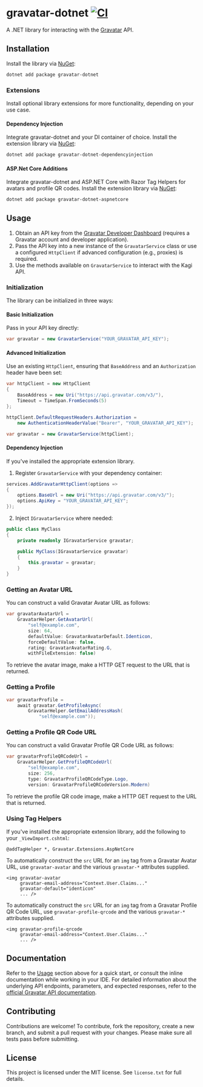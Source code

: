 # gravatar-dotnet [![CI](https://github.com/patchoulish/gravatar-dotnet/actions/workflows/ci.yml/badge.svg)](https://github.com/patchoulish/gravatar-dotnet/actions/workflows/ci.yml)
A .NET library for interacting with the [Gravatar](https://gravatar.com/) API.


## Installation
Install the library via [NuGet](https://www.nuget.org/packages/gravatar-dotnet):
```bash
dotnet add package gravatar-dotnet
```

### Extensions
Install optional library extensions for more functionality, depending on your use case.
#### Dependency Injection
Integrate gravatar-dotnet and your DI container of choice. Install the extension library via [NuGet](https://www.nuget.org/packages/gravatar-dotnet-dependencyinjection):
```bash
dotnet add package gravatar-dotnet-dependencyinjection
```
#### ASP.Net Core Additions
Integrate gravatar-dotnet and ASP.NET Core with Razor Tag Helpers for avatars and profile QR codes. Install the extension library via [NuGet](https://www.nuget.org/packages/gravatar-dotnet-aspnetcore):
```bash
dotnet add package gravatar-dotnet-aspnetcore
```


## Usage
1. Obtain an API key from the [Gravatar Developer Dashboard](https://gravatar.com/developers/applications) (requires a Gravatar account and developer application).
2. Pass the API key into a new instance of the `GravatarService` class or use a configured `HttpClient` if advanced configuration (e.g., proxies) is required.
3. Use the methods available on `GravatarService` to interact with the Kagi API.

### Initialization
The library can be initialized in three ways:
#### Basic Initialization
Pass in your API key directly:
```csharp
var gravatar = new GravatarService("YOUR_GRAVATAR_API_KEY");
```
#### Advanced Initialization
Use an existing `HttpClient`, ensuring that `BaseAddress` and an `Authorization` header have been set:
```csharp
var httpClient = new HttpClient
{
    BaseAddress = new Uri("https://api.gravatar.com/v3/"),
    Timeout = TimeSpan.FromSeconds(5)
};

httpClient.DefaultRequestHeaders.Authorization =
	new AuthenticationHeaderValue("Bearer", "YOUR_GRAVATAR_API_KEY");

var gravatar = new GravatarService(httpClient);
```
#### Dependency Injection
If you've installed the appropriate extension library.
1. Register `GravatarService` with your dependency container:
```csharp
services.AddGravatarHttpClient(options =>
{
	options.BaseUrl = new Uri("https://api.gravatar.com/v3/");
	options.ApiKey = "YOUR_GRAVATAR_API_KEY";
});
```
2. Inject `IGravatarService` where needed:
```csharp
public class MyClass
{
    private readonly IGravatarService gravatar;

    public MyClass(IGravatarService gravatar)
    {
        this.gravatar = gravatar;
    }
}
```

### Getting an Avatar URL
You can construct a valid Gravatar Avatar URL as follows:
```csharp
var gravatarAvatarUrl =
	GravatarHelper.GetAvatarUrl(
		"self@example.com",
		size: 64,
		defaultValue: GravatarAvatarDefault.Identicon,
		forceDefaultValue: false,
		rating: GravatarAvatarRating.G,
		withFileExtension: false)
```
To retrieve the avatar image, make a HTTP GET request to the URL that is returned.

### Getting a Profile
```csharp
var gravatarProfile =
    await gravatar.GetProfileAsync(
        GravatarHelper.GetEmailAddressHash(
            "self@example.com"));
```

### Getting a Profile QR Code URL
You can construct a valid Gravatar Profile QR Code URL as follows:
```csharp
var gravatarProfileQRCodeUrl =
	GravatarHelper.GetProfileQRCodeUrl(
		"self@example.com",
		size: 256,
		type: GravatarProfileQRCodeType.Logo,
		version: GravatarProfileQRCodeVersion.Modern)
```
To retrieve the profile QR code image, make a HTTP GET request to the URL that is returned.

### Using Tag Helpers
If you've installed the appropriate extension library, add the following to your `_ViewImport.cshtml`:
```razor
@addTagHelper *, Gravatar.Extensions.AspNetCore
```

To automatically construct the `src` URL for an `img` tag from a Gravatar Avatar URL, use `gravatar-avatar` and the various `gravatar-*` attributes supplied.
```razor
<img gravatar-avatar
     gravatar-email-address="Context.User.Claims..."
     gravatar-default="identicon"
     ... />
```

To automatically construct the `src` URL for an `img` tag from a Gravatar Profile QR Code URL, use `gravatar-profile-qrcode` and the various `gravatar-*` attributes supplied.
```razor
<img gravatar-profile-qrcode
     gravatar-email-address="Context.User.Claims..."
     ... />
```


## Documentation
Refer to the [Usage](#usage) section above for a quick start, or consult the inline documentation while working in your IDE. For detailed information about the underlying API endpoints, parameters, and expected responses, refer to the [official Gravatar API documentation](https://docs.gravatar.com/api/profiles/rest-api/).


## Contributing
Contributions are welcome! To contribute, fork the repository, create a new branch, and submit a pull request with your changes. Please make sure all tests pass before submitting.


## License
This project is licensed under the MIT license. See `license.txt` for full details.
